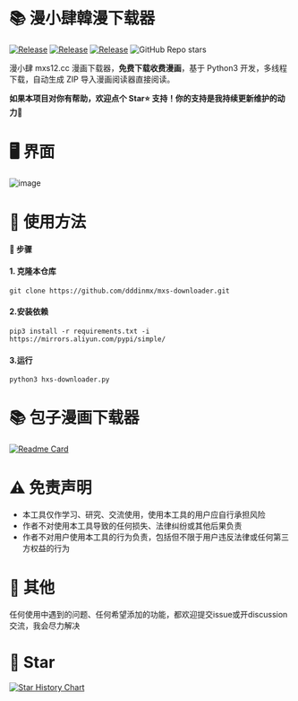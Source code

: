 # 📚 漫小肆韓漫下载器

<a href="https://github.com/dddinmx/hxs-downloader/"><img alt="Release" src="https://img.shields.io/badge/crawler-bule"></a>
<a href="https://github.com/dddinmx/hxs-downloader/"><img alt="Release" src="https://img.shields.io/badge/python-3.8%2B-8A2BE2"></a>
<a href="https://github.com/dddinmx/hxs-downloader/"><img alt="Release" src="https://img.shields.io/badge/Version-1.0-yellow"></a>
![GitHub Repo stars](https://img.shields.io/github/stars/dddinmx/mxs-downloader?color=gree) 

漫小肆 mxs12.cc 漫画下载器，**免费下载收费漫画**，基于 Python3 开发，多线程下载，自动生成 ZIP 导入漫画阅读器直接阅读。

**如果本项目对你有帮助，欢迎点个 Star⭐ 支持！你的支持是我持续更新维护的动力🙏**

# 🖥️ 界面

![image](https://github.com/user-attachments/assets/42649de2-20bf-4e84-ae10-9c7da09b1dbb)


# 📖 使用方法

#### 📝 步骤

#### 1. 克隆本仓库

```
git clone https://github.com/dddinmx/mxs-downloader.git
```

#### 2.安装依赖

```
pip3 install -r requirements.txt -i https://mirrors.aliyun.com/pypi/simple/
```

#### 3.运行
```
python3 hxs-downloader.py
```

# 📚 包子漫画下载器
[![Readme Card](https://github-readme-stats.vercel.app/api/pin/?username=dddinmx&repo=bzmh-downloader)](https://github.com/dddinmx/bzmh-downloader)

# ⚠️ 免责声明

- 本工具仅作学习、研究、交流使用，使用本工具的用户应自行承担风险
- 作者不对使用本工具导致的任何损失、法律纠纷或其他后果负责
- 作者不对用户使用本工具的行为负责，包括但不限于用户违反法律或任何第三方权益的行为

# 💬 其他

任何使用中遇到的问题、任何希望添加的功能，都欢迎提交issue或开discussion交流，我会尽力解决  

# 🌟 Star

[![Star History Chart](https://api.star-history.com/svg?repos=dddinmx/mxs-downloader&type=Date)](https://www.star-history.com/#dddinmx/mxs-downloader&Date)
